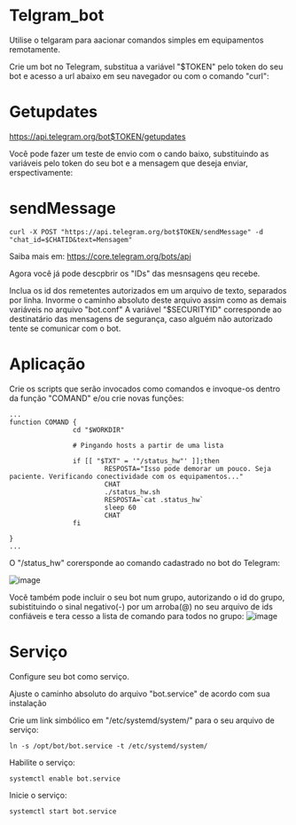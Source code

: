 # Telgram_bot
Utilise o telgaram para aacionar comandos simples em equipamentos remotamente.

Crie um bot no Telegram, substitua a variável "$TOKEN" pelo token do seu bot e acesso a url abaixo em seu navegador ou com o comando "curl":
# Getupdates
https://api.telegram.org/bot$TOKEN/getupdates

Você pode fazer um teste de envio com o cando baixo, substituindo as variáveis pelo token do seu bot e a mensagem que deseja enviar, erspectivamente:
# sendMessage
```
curl -X POST "https://api.telegram.org/bot$TOKEN/sendMessage" -d "chat_id=$CHATID&text=Mensagem"
```
Saiba mais em: https://core.telegram.org/bots/api

Agora você já pode descpbrir os "IDs" das mesnsagens qeu recebe.

Inclua os id dos remetentes autorizados em um arquivo de texto, separados por linha.
Invorme o caminho absoluto deste arquivo assim como as demais variáveis no arquivo "bot.conf"
A variável "$SECURITYID" corresponde ao destinatário das mensagens de segurança, caso alguém não autorizado tente se comunicar com o bot.

# Aplicação

Crie os scripts que serão invocados como comandos e invoque-os dentro da função "COMAND" e/ou crie novas funções:
```
...
function COMAND {
                cd "$WORKDIR"
                
                # Pingando hosts a partir de uma lista

                if [[ "$TXT" = '"/status_hw"' ]];then
                        RESPOSTA="Isso pode demorar um pouco. Seja paciente. Verificando conectividade com os equipamentos..."
                        CHAT
                        ./status_hw.sh
                        RESPOSTA=`cat .status_hw`
                        sleep 60
                        CHAT
                fi

}
...
```
O "/status_hw" corersponde ao comando cadastrado no bot do Telegram:

![image](https://user-images.githubusercontent.com/5191875/226203433-c5d62855-3003-40ab-8abf-321f48adbcbc.png)

Você também pode incluir o seu bot num grupo, autorizando o id do grupo, subistituindo o sinal negativo(-) por um arroba(@) no seu arquivo de ids confiáveis e tera cesso a lista de comando para todos no grupo:
![image](https://user-images.githubusercontent.com/5191875/226203713-9b17af77-362a-4435-a85a-36e94b83a8cd.png)

# Serviço

Configure seu bot como serviço.

Ajuste o caminho absoluto do arquivo "bot.service" de acordo com sua instalação

Crie um link simbólico em "/etc/systemd/system/" para o seu arquivo de serviço:
```
ln -s /opt/bot/bot.service -t /etc/systemd/system/
```
Habilite o serviço:
```
systemctl enable bot.service
```
Inicie o serviço:
```
systemctl start bot.service
```
